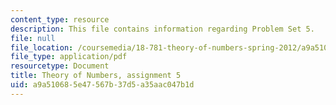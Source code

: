 ```yaml
---
content_type: resource
description: This file contains information regarding Problem Set 5.
file: null
file_location: /coursemedia/18-781-theory-of-numbers-spring-2012/a9a510685e47567b37d5a35aac047b1d_MIT18_781S12_pset5.pdf
file_type: application/pdf
resourcetype: Document
title: Theory of Numbers, assignment 5
uid: a9a51068-5e47-567b-37d5-a35aac047b1d
---
```

